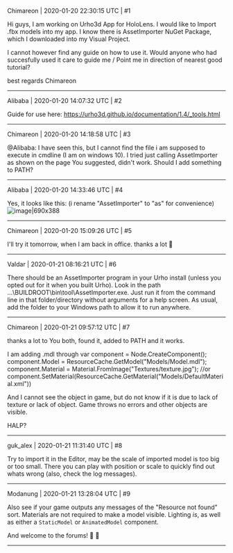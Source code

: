 Chimareon | 2020-01-20 22:30:15 UTC | #1

Hi guys, 
I am working on Urho3d App for HoloLens.
I would like to Import .fbx models into my app.
I know there is AssetImporter NuGet Package, which I downloaded into my Visual Project.

I cannot however find any guide on how to use it. 
Would anyone who had succesfully used it care to guide me / Point me in direction of nearest good tutorial?

best regards
Chimareon

-------------------------

Alibaba | 2020-01-20 14:07:32 UTC | #2

Guide for use here: https://urho3d.github.io/documentation/1.4/_tools.html

-------------------------

Chimareon | 2020-01-20 14:18:58 UTC | #3

@Alibaba: I have seen this, but I cannot find the file i am supposed to execute in cmdline (I am on windows 10). I tried just calling AssetImporter as shown on the page You suggested, didn't work. Should I add something to PATH?

-------------------------

Alibaba | 2020-01-20 14:33:46 UTC | #4

Yes, it looks like this: (i rename "AssetImporter" to "as" for convenience)
![image|690x388](upload://ygD99CPh5MpAGKMjItaSGecTmdE.png)

-------------------------

Chimareon | 2020-01-20 15:09:26 UTC | #5

I'll try it tomorrow, when I am back in office.
thanks a lot :slightly_smiling_face:

-------------------------

Valdar | 2020-01-21 08:16:21 UTC | #6

There should be an AssetImporter program in your Urho install (unless you opted out for it when you built Urho). Look in the path ...\BUILDROOT\bin\tool\AssetImporter.exe. Just run it from the command line in that folder/directory without arguments for a help screen. As usual, add the folder to your Windows path to allow it to run anywhere.

-------------------------

Chimareon | 2020-01-21 09:57:12 UTC | #7

thanks a lot to You both, found it, added to PATH and it works.

I am adding .mdl through       var component = Node.CreateComponent<StaticModel>();
                                               component.Model = ResourceCache.GetModel("Models/Model.mdl");
                                               component.Material = Material.FromImage("Textures/texture.jpg");
                                               //or
                                               component.SetMaterial(ResourceCache.GetMaterial("Models/DefaultMaterial.xml"))

And I cannot see the object in game, but do not know if it is due to lack of texture or lack of object.
Game throws no errors and other objects are visible.

HALP?

-------------------------

guk_alex | 2020-01-21 11:31:40 UTC | #8

Try to import it in the Editor, may be the scale of imported model is too big or too small. There you can play with position or scale to quickly find out whats wrong (also, check the log messages).

-------------------------

Modanung | 2020-01-21 13:28:04 UTC | #9

Also see if your game outputs any messages of the "Resource not found" sort. Materials are not required to make a model visible. Lighting *is*, as well as either a `StaticModel` or `AnimatedModel` component.

And welcome to the forums! :confetti_ball: :slightly_smiling_face:

-------------------------

